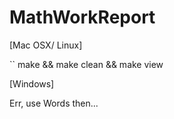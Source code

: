 # MathWorkReport

[Mac OSX/ Linux]

`` make && make clean && make view

[Windows]

Err, use Words then...

